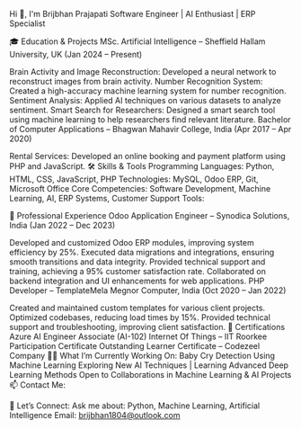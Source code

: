 Hi 👋, I'm Brijbhan Prajapati
Software Engineer | AI Enthusiast | ERP Specialist

🎓 Education & Projects
MSc. Artificial Intelligence – Sheffield Hallam University, UK (Jan 2024 – Present)

Brain Activity and Image Reconstruction: Developed a neural network to reconstruct images from brain activity.
Number Recognition System: Created a high-accuracy machine learning system for number recognition.
Sentiment Analysis: Applied AI techniques on various datasets to analyze sentiment.
Smart Search for Researchers: Designed a smart search tool using machine learning to help researchers find relevant literature.
Bachelor of Computer Applications – Bhagwan Mahavir College, India (Apr 2017 – Apr 2020)

Rental Services: Developed an online booking and payment platform using PHP and JavaScript.
🛠️ Skills & Tools
Programming Languages: Python, HTML, CSS, JavaScript, PHP
Technologies: MySQL, Odoo ERP, Git, Microsoft Office
Core Competencies: Software Development, Machine Learning, AI, ERP Systems, Customer Support
Tools:

💼 Professional Experience
Odoo Application Engineer – Synodica Solutions, India (Jan 2022 – Dec 2023)

Developed and customized Odoo ERP modules, improving system efficiency by 25%.
Executed data migrations and integrations, ensuring smooth transitions and data integrity.
Provided technical support and training, achieving a 95% customer satisfaction rate.
Collaborated on backend integration and UI enhancements for web applications.
PHP Developer – TemplateMela Megnor Computer, India (Oct 2020 – Jan 2022)

Created and maintained custom templates for various client projects.
Optimized codebases, reducing load times by 15%.
Provided technical support and troubleshooting, improving client satisfaction.
🏅 Certifications
Azure AI Engineer Associate (AI-102)
Internet Of Things – IIT Roorkee Participation Certificate
Outstanding Learner Certificate – Codezeel Company
👨‍💻 What I’m Currently Working On:
Baby Cry Detection Using Machine Learning
Exploring New AI Techniques | Learning Advanced Deep Learning Methods
Open to Collaborations in Machine Learning & AI Projects
📫 Contact Me:


💬 Let’s Connect:
Ask me about: Python, Machine Learning, Artificial Intelligence
Email: brijbhan1804@outlook.com
